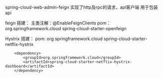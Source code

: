 spring-cloud-web-admin-feign 实现了http及rpc的请求，api客户端
用于包装api

feign 搭建：
    主类注解：@EnableFeignClients
    pom：
        <dependency>
            <groupId>org.springframework.cloud</groupId>
            <artifactId>spring-cloud-starter-openfeign</artifactId>
        </dependency>

Hystrix 搭建：
    pom:
        <dependency>
            <groupId>org.springframework.cloud</groupId>
            <artifactId>spring-cloud-starter-netflix-hystrix</artifactId>
        </dependency>

        <dependency>
            <groupId>org.springframework.cloud</groupId>
            <artifactId>spring-cloud-starter-netflix-hystrix-dashboard</artifactId>
        </dependency>


